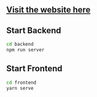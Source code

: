 ## [Visit the website here](https://werdz.fun "werdz")

## Start Backend

```bash
cd backend
npm run server
```

## Start Frontend

```bash
cd frontend
yarn serve
```
